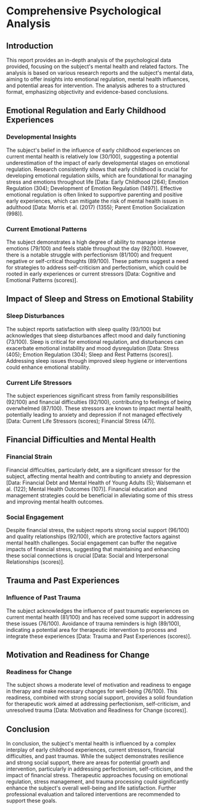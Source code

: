 # Comprehensive Psychological Analysis

## Introduction

This report provides an in-depth analysis of the psychological data provided, focusing on the subject's mental health and related factors. The analysis is based on various research reports and the subject's mental data, aiming to offer insights into emotional regulation, mental health influences, and potential areas for intervention. The analysis adheres to a structured format, emphasizing objectivity and evidence-based conclusions.

## Emotional Regulation and Early Childhood Experiences

### Developmental Insights

The subject's belief in the influence of early childhood experiences on current mental health is relatively low (30/100), suggesting a potential underestimation of the impact of early developmental stages on emotional regulation. Research consistently shows that early childhood is crucial for developing emotional regulation skills, which are foundational for managing stress and emotions throughout life [Data: Early Childhood (264); Emotion Regulation (304); Development of Emotion Regulation (1497)]. Effective emotional regulation is often linked to supportive parenting and positive early experiences, which can mitigate the risk of mental health issues in adulthood [Data: Morris et al. (2017) (1355); Parent Emotion Socialization (998)].

### Current Emotional Patterns

The subject demonstrates a high degree of ability to manage intense emotions (79/100) and feels stable throughout the day (92/100). However, there is a notable struggle with perfectionism (81/100) and frequent negative or self-critical thoughts (89/100). These patterns suggest a need for strategies to address self-criticism and perfectionism, which could be rooted in early experiences or current stressors [Data: Cognitive and Emotional Patterns (scores)].

## Impact of Sleep and Stress on Emotional Stability

### Sleep Disturbances

The subject reports satisfaction with sleep quality (93/100) but acknowledges that sleep disturbances affect mood and daily functioning (73/100). Sleep is critical for emotional regulation, and disturbances can exacerbate emotional instability and mood dysregulation [Data: Stress (405); Emotion Regulation (304); Sleep and Rest Patterns (scores)]. Addressing sleep issues through improved sleep hygiene or interventions could enhance emotional stability.

### Current Life Stressors

The subject experiences significant stress from family responsibilities (92/100) and financial difficulties (92/100), contributing to feelings of being overwhelmed (87/100). These stressors are known to impact mental health, potentially leading to anxiety and depression if not managed effectively [Data: Current Life Stressors (scores); Financial Stress (47)].

## Financial Difficulties and Mental Health

### Financial Strain

Financial difficulties, particularly debt, are a significant stressor for the subject, affecting mental health and contributing to anxiety and depression [Data: Financial Debt and Mental Health of Young Adults (5); Walsemann et al. (122); Mental Health Outcomes (107)]. Financial education and management strategies could be beneficial in alleviating some of this stress and improving mental health outcomes.

### Social Engagement

Despite financial stress, the subject reports strong social support (96/100) and quality relationships (92/100), which are protective factors against mental health challenges. Social engagement can buffer the negative impacts of financial stress, suggesting that maintaining and enhancing these social connections is crucial [Data: Social and Interpersonal Relationships (scores)].

## Trauma and Past Experiences

### Influence of Past Trauma

The subject acknowledges the influence of past traumatic experiences on current mental health (81/100) and has received some support in addressing these issues (76/100). Avoidance of trauma reminders is high (89/100), indicating a potential area for therapeutic intervention to process and integrate these experiences [Data: Trauma and Past Experiences (scores)].

## Motivation and Readiness for Change

### Readiness for Change

The subject shows a moderate level of motivation and readiness to engage in therapy and make necessary changes for well-being (76/100). This readiness, combined with strong social support, provides a solid foundation for therapeutic work aimed at addressing perfectionism, self-criticism, and unresolved trauma [Data: Motivation and Readiness for Change (scores)].

## Conclusion

In conclusion, the subject's mental health is influenced by a complex interplay of early childhood experiences, current stressors, financial difficulties, and past traumas. While the subject demonstrates resilience and strong social support, there are areas for potential growth and intervention, particularly in addressing perfectionism, self-criticism, and the impact of financial stress. Therapeutic approaches focusing on emotional regulation, stress management, and trauma processing could significantly enhance the subject's overall well-being and life satisfaction. Further professional evaluation and tailored interventions are recommended to support these goals.